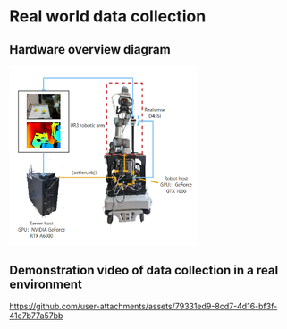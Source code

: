 # Real world data collection

## Hardware overview diagram

<img title="" src="../fig/Hardware_overview.png" alt="Hardware_overview.png" width="336" data-align="center">

## Demonstration video of data collection in a real environment

https://github.com/user-attachments/assets/79331ed9-8cd7-4d16-bf3f-41e7b77a57bb
